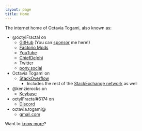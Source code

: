 ```yaml
---
layout: page
title: Home
---
```

The internet home of Octavia Togami, also known as:

- <span class="text-info">@octylFractal</span> on
  - <span class="fa-brands fa-github fa-fw"></span> [GitHub](https://github.com/octylFractal) (You can [sponsor](https://github.com/sponsors/octylFractal) me here!)
  - <span class="fa-layers fa-fw"><span class="fa-regular fa-square"></span><span class="fa-solid fa-gear" data-fa-transform="shrink-7"></span></span> [Factorio Mods](https://mods.factorio.com/user/octylFractal)
  - <span class="fa-brands fa-youtube fa-fw"></span> [YouTube](https://www.youtube.com/@octylFractal)
  - <span class="fa-sharp fa-solid fa-user-robot fa-fw"></span> [ChiefDelphi](https://www.chiefdelphi.com/u/octylFractal/)
  - <span class="fa-brands fa-twitter fa-fw"></span> [Twitter](https://twitter.com/octylFractal)
  - <span class="fa-brands fa-mastodon fa-fw"></span> <a rel="me" href="https://pony.social/@octylFractal">pony.social</a>
- <span class="text-info">Octavia Togami</span> on
  - <span class="fa-brands fa-stack-overflow fa-fw"></span> [StackOverflow](https://stackoverflow.com/users/436524/octavia-togami)
    - Includes the rest of the [StackExchange network](https://stackexchange.com/users/194284/octavia-togami) as well
- <span class="text-info">@kenzierocks</span> on
  - <span class="fa-brands fa-keybase fa-fw"></span> [Keybase](https://keybase.io/kenzierocks)
- <span class="text-info">octylFractal#6174</span> on
  - <span class="fa-brands fa-discord"></span> [Discord](https://discordapp.com/)
- <span class="text-info">octavia.togami</span>@
  - <span class="fa-sharp fa-solid fa-envelope fa-fw"></span> [gmail.com](mailto:octavia.togami@gmail.com)

Want to [know more](/about/)?
